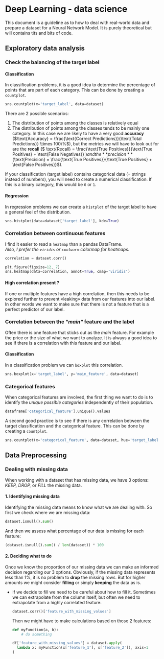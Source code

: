 # Deep Learning - data science

This document is a guideline as to how to deal with real-world data and prepare a dataset for a Neural Network Model. It is purely theoretical but will contains tits and bits of code.

## Exploratory data analysis

### Check the balancing of the target label

#### Classification

In classification problems, it is a good idea to determine the percentage of points that are part of each category. This can be done by creating a `countplot`.

```python
sns.countplot(x='target_label', data=dataset)
```

There are 2 possible scenarios:

1. The distribution of points among the classes is relatively equal
2. The distribution of points among the classes tends to be mainly one category. In this case we are likely to have a very good **accuracy** ($\text{Accuracy} = \frac{\text{Correct Predictions}}{\text{Total Predictions}} \times 100\%$), but the metrics we will have to look out for are the **recall** ($
   \text{Recall} = \frac{\text{True Positives}}{\text{True Positives} + \text{False Negatives}}
   $) and the **precision** ($\text{Precision} = \frac{\text{True Positives}}{\text{True Positives} + \text{False Positives}}$).

If your classification (target label) contains categorical data (= strings instead of numbers), you will need to create a numerical classification. If this is a binary category, this would be `0` or `1`.

#### Regression

In regression problems we can create a `histplot` of the target label to have a general feel of the distribution.

```python
sns.histplot(data=dataset['target_label'], kde=True)
```



### Correlation between continuous features

I find it easier to read a `heatmap` than a pandas DataFrame.<br/>*Also, I prefer the `viridis` or `coolwarm` colormap for heatmaps.*

```python
correlation = dataset.corr()

plt.figure(figsize=12, 7)
sns.heatmap(data=correlation, annot=True, cmap='viridis')
```

#### High correlation present ?

If one or multiple features have a high correlation, then this needs to be explored further to prevent «leaking» data from our features into our label. In other words we want to make sure that there is not a feature that is a perfect predictor of our label.

### Correlation between the *"main"* feature and the label

Often there is one feature that sticks out as the _main_ feature. For example the price or the size of what we want to analyze. It is always a good idea to see if there is a correlation with this feature and our label.

#### Classification

In a classification problem we can `boxplot` this correlation.

```python
sns.boxplot(x='target_label', y='main_feature', data=dataset)
```



### Categorical features

When categorical features are involved, the first thing we want to do is to identify the *unique possible categories* independently of their population.

```python
dataframe['categorical_feature'].unique().values
```

A second good practice is to see if there is any correlation between the target classification and the categorical feature. This can be done by creating a `countplot`.

```python
sns.countplot(x='categorical_feature', data=dataset, hue='target_label')
```



## Data Preprocessing

### Dealing with missing data

When working with a dataset that has missing data, we have 3 options: *KEEP, DROP,* or *FILL* the missing data.

#### 1. Identifying missing data

Identifying the missing data means to know what we are dealing with. So first we check where we are missing data:

```python
dataset.isnull().sum()
```

And then we assess what percentage of our data is missing for each feature:

```python
(dataset.isnull().sum() / len(dataset)) * 100
```

#### 2. Deciding what to do

Once we know the proportion of our missing data we can make an informed decision regarding our 3 options. Obviously, if the missing data represents less than 1%, it is no problem to **drop** the missing rows. But for higher amounts we might consider **filling** or simply **keeping** the data as is.

- If we decide to fill we need to be careful about how to fill it. Sometimes we can extrapolate from the column itself, but often we need to extrapolate from a highly correlated feature.

  ```python
  dataset.corr()['feature_with_missing_values']
  ```

  Then we might have to make calculations based on those 2 features:

  ```python
  def myFunction(a, b):
      # do something
  
  df['feature_with_missing_values'] = dataset.apply(
  	lambda x: myFunction(x['feature_1'], x['feature_2']), axis=1
  )
  ```

  